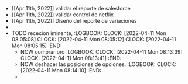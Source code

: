 - [[Apr 11th, 2022]] validar el reporte de salesforce
- [[Apr 11th, 2022]] validar control de netflix
- [[Apr 11th, 2022]] Diseño del reporte de variaciones
-
- TODO rececion iminente,
  :LOGBOOK:
  CLOCK: [2022-04-11 Mon 08:05:08]
  CLOCK: [2022-04-11 Mon 08:05:12]
  CLOCK: [2022-04-11 Mon 08:05:15]
  :END:
	- NOW  comprar oro
	  :LOGBOOK:
	  CLOCK: [2022-04-11 Mon 08:13:39]
	  CLOCK: [2022-04-11 Mon 08:13:41]
	  :END:
	- NOW deshacer las posiciones de opciones.
	  :LOGBOOK:
	  CLOCK: [2022-04-11 Mon 08:14:10]
	  :END:
	-